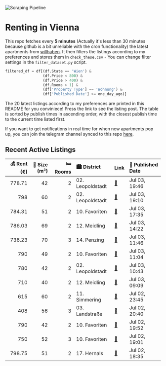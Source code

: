 ![Scraping Pipeline](https://github.com/AthomsG/renting-in-vienna/actions/workflows/run_pipeline.yml/badge.svg)


# Renting in Vienna

This repo fetches every **5 minutes** (Actually it's less than 30 minutes because github is a bit unreliable with the cron functionality) the latest apartments from [willhaben](https://www.willhaben.at/).
It then filters the listings according to my preferences and stores them in `check_these.csv` - You can change filter settings in the `filter_dataset.py` script.

```python
filtered_df = df[(df.State == 'Wien') & 
                 (df.Price < 800) &
                 (df.Price > 400) &
                 (df.Rooms > 1) &
                 (df['Property Type'] == 'Wohnung') &
                 (df['Published Date'] >= one_day_ago)]
```

The 20 latest listings according to my preferences are printed in this README for you conviniece! Press the link to see the listing post.
The table is sorted by publish times in ascending order, with the closest publish time to the current time listed first.

If you want to get notifications in real time for when new apartments pop up, you can join the telegram channel synced to this repo [here](https://t.me/+1HPAYOf5BSsyNTlk).

## Recent Active Listings

|   💰 Rent (€) |   📏 Size (m²) |   🛏️ Rooms | 🏙️ District      | Link                                                                                                                                                                                                                                                                             | 📅 Published Date   |
|-------------:|--------------:|-----------:|:-----------------|:---------------------------------------------------------------------------------------------------------------------------------------------------------------------------------------------------------------------------------------------------------------------------------|:-------------------|
|       778.71 |            42 |          2 | 02. Leopoldstadt | [🔗](https://www.willhaben.at/iad/immobilien/d/mietwohnungen/wien/wien-1020-leopoldstadt/2-zimmerwohnung-mit-gartenblick-1347260771/)                                                                                                                                             | Jul 03, 19:46      |
|       798    |            60 |          2 | 02. Leopoldstadt | [🔗](https://www.willhaben.at/iad/immobilien/d/mietwohnungen/wien/wien-1020-leopoldstadt/provisionsfrei-f%C3%BCr-den-mieter%21-oberm%C3%BCllnerstra%C3%9Fe-n%C3%A4chst-u1/u2-zentrumn%C3%A4he-hofruhelage-60m%C2%B2-altbaumiete-wg-eignung%21-studenten-bevorzugt%21-1814397752/) | Jul 03, 19:10      |
|       784.31 |            51 |          2 | 10. Favoriten    | [🔗](https://www.willhaben.at/iad/immobilien/d/mietwohnungen/wien/wien-1100-favoriten/provisionsfrei:-unbefristeter-51m%C2%B2-altbau-%2B-8m%C2%B2-terrasse-mit-einbauk%C3%BCche-und-lift---1100-wien%21-2016217767/)                                                              | Jul 03, 17:35      |
|       786.03 |            69 |          2 | 12. Meidling     | [🔗](https://www.willhaben.at/iad/immobilien/d/mietwohnungen/wien/wien-1120-meidling/helle-2-zimmer-dachgescho%C3%9Fwohnung-mit-loggia---1120-wien-erlgasse-21-23-1622952647/)                                                                                                    | Jul 03, 14:22      |
|       736.23 |            70 |          3 | 14. Penzing      | [🔗](https://www.willhaben.at/iad/immobilien/d/mietwohnungen/wien/wien-1140-penzing/wiener-wohnen-direktvergabe-vms-6/25-1281866554/)                                                                                                                                             | Jul 03, 11:46      |
|       790    |            49 |          2 | 10. Favoriten    | [🔗](https://www.willhaben.at/iad/immobilien/d/mietwohnungen/wien/wien-1100-favoriten/helle-m%C3%B6blierte-wohnung-1471798239/)                                                                                                                                                   | Jul 03, 11:04      |
|       780    |            42 |          2 | 02. Leopoldstadt | [🔗](https://www.willhaben.at/iad/immobilien/d/mietwohnungen/wien/wien-1020-leopoldstadt/sch%C3%B6ne-ruhige-2-zimmer-wohnung-nahe-wu-und-praterpark-626188180/)                                                                                                                   | Jul 03, 10:43      |
|       710    |            40 |          2 | 12. Meidling     | [🔗](https://www.willhaben.at/iad/immobilien/d/mietwohnungen/wien/wien-1120-meidling/helle-15-zimmer-nahe-sch%C3%B6nbrunn-1783153900/)                                                                                                                                            | Jul 03, 09:09      |
|       615    |            60 |          2 | 11. Simmering    | [🔗](https://www.willhaben.at/iad/immobilien/d/mietwohnungen/wien/wien-1110-simmering/wohnung-direktvergabe-gemeinde-wien%28wohnticket-31.05.2025%29-mit-abl%C3%B6se-4.500%E2%82%AC-1657361863/)                                                                                  | Jul 02, 23:45      |
|       408    |            56 |          3 | 03. Landstraße   | [🔗](https://www.willhaben.at/iad/immobilien/d/mietwohnungen/wien/wien-1030-landstra%C3%9Fe/wiener-wohnen-direktvergabe-vormerkschein-29.04.2024-3-zimmer-1962386555/)                                                                                                            | Jul 02, 20:40      |
|       790    |            42 |          2 | 10. Favoriten    | [🔗](https://www.willhaben.at/iad/immobilien/d/mietwohnungen/wien/wien-1100-favoriten/%2Aall-inklusive-apartment-schlafzimmer%2B-wohnzimmer%2A-n%C3%A4he-hauptbahnhof-2083203679/)                                                                                                | Jul 02, 19:52      |
|       750    |            52 |          3 | 10. Favoriten    | [🔗](https://www.willhaben.at/iad/immobilien/d/mietwohnungen/wien/wien-1100-favoriten/helle-altbauwohnung-zum-wohlf%C3%BChlen-2015553389/)                                                                                                                                        | Jul 02, 19:01      |
|       798.75 |            51 |          2 | 17. Hernals      | [🔗](https://www.willhaben.at/iad/immobilien/d/mietwohnungen/wien/wien-1170-hernals/provisionsfrei:-ruhiger-51m%C2%B2-neubau-mit-2-zimmern-und-einbauk%C3%BCche---1170-wien-1147640200/)                                                                                          | Jul 02, 18:35      |

